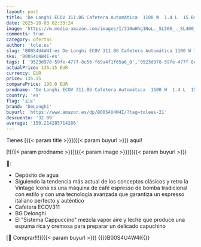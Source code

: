 ```yaml
---
layout: post
title: 'De Longhi ECOV 311.BG Cafetera Automática  1100 W  1.4 L  15 Bares  2 Tazas  Acero Inoxidable  Beige'
date: 2025-10-03 02:33:24
image: 'https://m.media-amazon.com/images/I/310wHhg1NoL._SL500_._SL400_.jpg'
comments: true
category: ofertas
author: 'tole.es'
slug: 'B00S4U4W4I-es De Longhi ECOV 311.BG Cafetera Automática 1100 W 1.4 L 15...'
sku: 'B00S4U4W4I-es'
tags: [ '9523d978-59fe-477f-8c56-f69a4f1f65a6_0','9523d978-59fe-477f-8c56-f69a4f1f65a6_7201','Arborist Merchandising Root','Beige','Cafeteras para espresso','Hogar y cocina','Máquinas cafeteras','Self Service','Special Features Stores','Tu casa a color','Utensilios para café y té','cafetera','delonghi','🇪🇸', ]
actualPrice: 135.15 EUR
currency: EUR
price: 135.15
comparePrice: 199.0 EUR
prodname: 'De Longhi ECOV 311.BG Cafetera Automática  1100 W  1.4 L  15 Bares  2 Tazas  Acero Inoxidable  Beige'
country: 'es'
flag: '🇪🇸'
brand: 'DeLonghi'
buyurl: 'https://www.amazon.es/dp/B00S4U4W4I/?tag=tolees-21'
descuento: '32.09'
average: '150.214285714286'
---
```


Tienes [{{< param title >}}]({{< param buyurl >}}) aqui!

[![{{< param prodname >}}]({{< param image >}})]({{< param buyurl >}})

🔎:

- Depósito de agua
- Siguiendo la tendencia más actual de los conceptos clásicos y retro la Vintage Icona es una máquina de café espresso de bomba tradicional con estilo y con una tecnología avanzada que garantiza un espresso italiano perfecto y auténtico
- Cafetera ECOV311
- BG Delonghi
- El "Sistema Cappuccino" mezcla vapor aire y leche que produce una espuma rica y cremosa para preparar un delicado capuchino

[🛒 Comprar!!!]({{< param buyurl >}})
{{<world>}}B00S4U4W4I{{</world>}}

